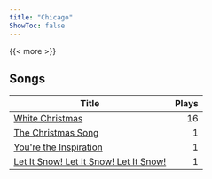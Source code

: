 ```yaml
---
title: "Chicago"
ShowToc: false
---
```


{{< more >}}

## Songs
Title | Plays 
----- | -----: 
[White Christmas](/songs/white-christmas) | 16
[The Christmas Song](/songs/the-christmas-song) | 1
[You're the Inspiration](/songs/youre-the-inspiration) | 1
[Let It Snow! Let It Snow! Let It Snow!](/songs/let-it-snow-let-it-snow-let-it-snow) | 1

